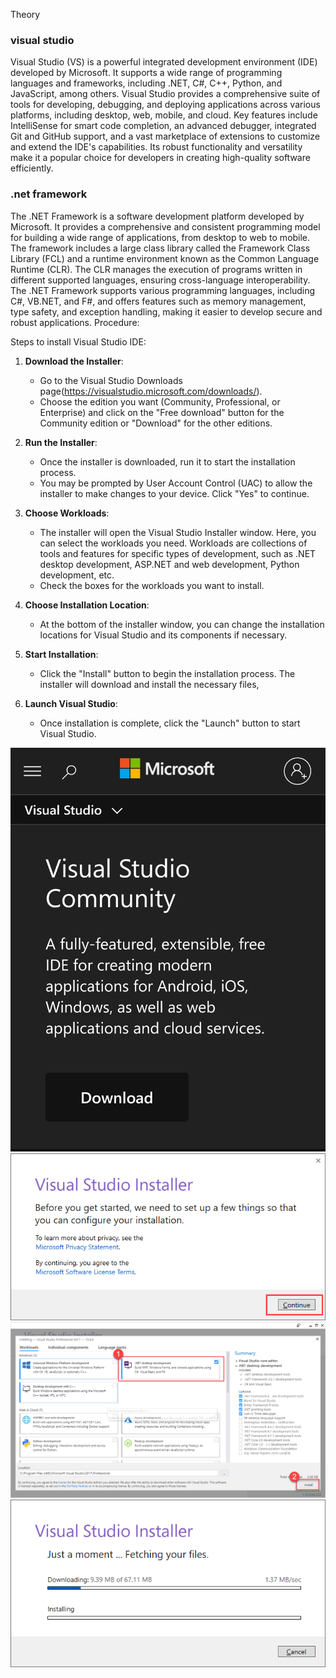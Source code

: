 Theory

### visual studio 
Visual Studio (VS) is a powerful integrated development environment (IDE) developed by Microsoft. It supports a wide range of programming languages and frameworks, including .NET, C#, C++, Python, and JavaScript, among others. Visual Studio provides a comprehensive suite of tools for developing, debugging, and deploying applications across various platforms, including desktop, web, mobile, and cloud. Key features include IntelliSense for smart code completion, an advanced debugger, integrated Git and GitHub support, and a vast marketplace of extensions to customize and extend the IDE's capabilities. Its robust functionality and versatility make it a popular choice for developers in creating high-quality software efficiently.

### .net framework 
The .NET Framework is a software development platform developed by Microsoft. It provides a comprehensive and consistent programming model for building a wide range of applications, from desktop to web to mobile. The framework includes a large class library called the Framework Class Library (FCL) and a runtime environment known as the Common Language Runtime (CLR). The CLR manages the execution of programs written in different supported languages, ensuring cross-language interoperability. The .NET Framework supports various programming languages, including C#, VB.NET, and F#, and offers features such as memory management, type safety, and exception handling, making it easier to develop secure and robust applications.
Procedure:

Steps to install Visual Studio IDE:

1. **Download the Installer**:
   - Go to the Visual Studio Downloads page(https://visualstudio.microsoft.com/downloads/).
   - Choose the edition you want (Community, Professional, or Enterprise) and click on the "Free download" button for the Community edition or "Download" for the other editions.

2. **Run the Installer**:
   - Once the installer is downloaded, run it to start the installation process.
   - You may be prompted by User Account Control (UAC) to allow the installer to make changes to your device. Click "Yes" to continue.

3. **Choose Workloads**:
   - The installer will open the Visual Studio Installer window. Here, you can select the workloads you need. Workloads are collections of tools and features for specific types of development, such as .NET desktop development, ASP.NET and web development, Python development, etc.
   - Check the boxes for the workloads you want to install.

   
4. **Choose Installation Location**:
   - At the bottom of the installer window, you can change the installation locations for Visual Studio and its components if necessary.

6. **Start Installation**:
   - Click the "Install" button to begin the installation process. The installer will download and install the necessary files, 

8. **Launch Visual Studio**:
   - Once installation is complete, click the "Launch" button to start Visual Studio.
  
![image](.attachments/4af5ed36249ba7f51c542967ee8b1df8ea7b9a1d.jpg) 
![image](.attachments/2d2bbc39c434eff6e5d471b75634e331c2149a51.png) 
![image](.attachments/85fe3a0a02d09c070d65fa9dfb4f995956d2a895.png) 
![image](.attachments/c7a8c09f0a18cc7d499383b17906de7e97206882.png) 
